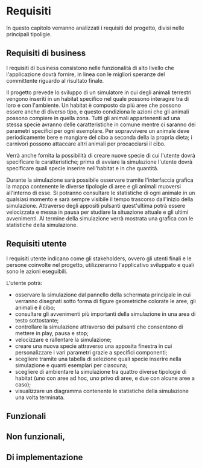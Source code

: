 # Requisiti
In questo capitolo verranno analizzati i requisiti del progetto, divisi nelle principali tipoligie.

## Requisiti di business
I requisiti di business consistono nelle funzionalità di alto livello che l'applicazione dovrà fornire, in linea con le migliori speranze del committente riguardo al risultato finale.

Il progetto prevede lo sviluppo di un simulatore in cui degli animali terrestri vengono inseriti in un habitat specifico nel quale possono interagire tra di loro e con l'ambiente.
Un habitat è composto da più aree che possono essere anche di diverso tipo, e questo condiziona le azioni che gli animali possono compiere in quella zona.
Tutti gli animali appartenenti ad una stessa specie avranno delle caratteristiche in comune mentre ci saranno dei parametri specifici per ogni esemplare.
Per sopravvivere un animale deve periodicamente bere e mangiare del cibo a seconda della la propria dieta; i carnivori possono attaccare altri animali per procacciarsi il cibo.

Verrà anche fornita la possibilità di creare nuove specie di cui l'utente dovrà specificare le caratteristiche; prima di avviare la simulazione l'utente dovrà specificare quali specie inserire nell'habitat e in che quantità.

Durante la simulazione sarà possibile osservare tramite l'interfaccia grafica la mappa contenente le diverse tipologie di aree e gli animali muoversi all'interno di esse.
Si potranno consultare le statistiche di ogni animale in un qualsiasi momento e sarà sempre visibile il tempo trascorso dall'inizio della simulazione.
Attraverso degli appositi pulsanti quest'ultima potrà essere velocizzata e messa in pausa per studiare la situazione attuale e gli ultimi avvenimenti.
Al termine della simulazione verrà mostrata una grafica con le statistiche della simulazione.

## Requisiti utente
I requisiti utente indicano come gli stakeholders, ovvero gli utenti finali e le persone coinvolte nel progetto, utilizzeranno l'applicativo sviluppato e quali sono le azioni eseguibili.

L'utente potrà:
- osservare la simulazione dal pannello della schermata principale in cui verranno disegnati sotto forma di figure geometriche colorate le aree, gli animali e il cibo;
- consultare gli avvenimenti più importanti della simulazione in una area di testo sottostante;
- controllare la simulazione attraverso dei pulsanti che consentono di mettere in play, pausa e stop;
- velocizzare e rallentare la simulazione;
- creare una nuova specie attraverso una apposita finestra in cui personalizzare i vari parametri grazie a specifici componenti;
- scegliere tramite una tabella di selezione quali specie inserire nella simulazione e quanti esemplari per ciascuna;
- scegliere di ambientare la simulazione tra quattro diverse tipologie di habitat (uno con aree ad hoc, uno privo di aree, e due con alcune aree a caso);
- visualizzare un diagramma contenente le statistiche della simulazione una volta terminata.

## Funzionali
## Non funzionali,
## Di implementazione
